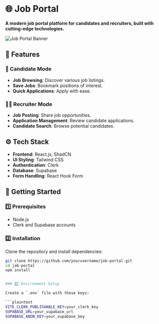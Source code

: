 # 🌐 Job Portal

**A modern job portal platform for candidates and recruiters, built with cutting-edge technologies.**

![Job Portal Banner](https://via.placeholder.com/1200x300) <!-- Replace with an actual banner if available -->

## 📌 Features

### 👤 Candidate Mode
- **Job Browsing**: Discover various job listings.
- **Save Jobs**: Bookmark positions of interest.
- **Quick Applications**: Apply with ease.

### 🧑‍💼 Recruiter Mode
- **Job Posting**: Share job opportunities.
- **Application Management**: Review candidate applications.
- **Candidate Search**: Browse potential candidates.

## ⚙️ Tech Stack

- **Frontend**: React.js, ShadCN
- **UI Styling**: Tailwind CSS
- **Authentication**: Clerk
- **Database**: Supabase
- **Form Handling**: React Hook Form

## 🚀 Getting Started

### 1️⃣ Prerequisites
- Node.js
- Clerk and Supabase accounts

### 2️⃣ Installation

Clone the repository and install dependencies:
```bash
git clone https://github.com/yourusername/job-portal.git
cd job-portal
npm install


### 3️⃣ Environment Setup

Create a `.env` file with these keys:

```plaintext
VITE_CLERK_PUBLISHABLE_KEY=your_clerk_key
SUPABASE_URL=your_supabase_url
SUPABASE_ANON_KEY=your_supabase_key
